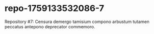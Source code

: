 # repo-1759133532086-7
Repository #7: Censura demergo tamisium compono arbustum tutamen peccatus antepono deprecator commemoro.
